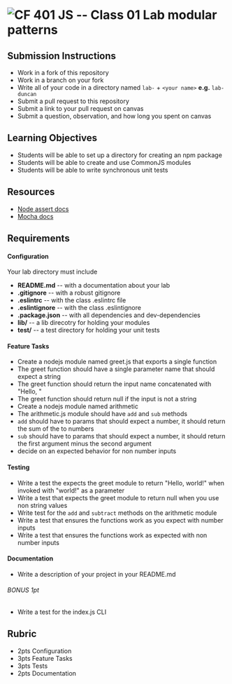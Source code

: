 ![CF](https://camo.githubusercontent.com/70edab54bba80edb7493cad3135e9606781cbb6b/687474703a2f2f692e696d6775722e636f6d2f377635415363382e706e67) 401 JS -- Class 01 Lab modular patterns
===

## Submission Instructions
  * Work in a fork of this repository
  * Work in a branch on your fork
  * Write all of your code in a directory named `lab-` + `<your name>` **e.g.** `lab-duncan`
  * Submit a pull request to this repository
  * Submit a link to your pull request on canvas
  * Submit a question, observation, and how long you spent on canvas  

## Learning Objectives  
* Students will be able to set up a directory for creating an npm package
* Students will be able to create and use CommonJS modules
* Students will be able to write synchronous unit tests

## Resources  
* [Node assert docs](https://nodejs.org/dist/latest-v4.x/docs/api/assert.html)
* [Mocha docs](http://mochajs.org/#getting-started)

## Requirements  
#### Configuration  
<!-- list of files, configurations, tools, etc that are required -->
Your lab directory must include  
* **README.md** -- with a documentation about your lab
* **.gitignore** -- with a robust gitignore
* **.eslintrc** -- with the class .eslintrc file
* **.eslintignore** -- with the class .eslintignore
* **.package.json** -- with all dependencies and dev-dependencies
* **lib/** -- a lib direcotry for holding your modules
* **test/** -- a test directory for holding your unit tests

#### Feature Tasks  
* Create a nodejs module named greet.js that exports a single function
 * The greet function should have a single parameter name that should expect a string
 * The greet function should return the input name concatenated with "Hello, "
 * The greet function should return null if the input is not a string
* Create a nodejs module named arithmetic
 * The arithmetic.js module should have `add` and `sub` methods
 * `add` should have to params that should expect a number, it should return the sum of the to numbers
 * `sub` should have to params that should expect a number, it should return the first argument minus the second argument
 * decide on an expected behavior for non number inputs

#### Testing  
* Write a test the expects the greet module to return "Hello, world!" when invoked with "world!" as a parameter
* Write a test that expects the greet module to return null when you use non string values
* Write test for the `add` and `subtract` methods on the arithmetic module
 * Write a test that ensures the functions work as you expect with number inputs
 * Write a test that ensures the functions work as expected with non number inputs

####  Documentation  
* Write a description of your project in your README.md

###### BONUS 1pt
* Write a test for the index.js CLI

## Rubric  
* 2pts Configuration
* 3pts Feature Tasks
* 3pts Tests
* 2pts Documentation
